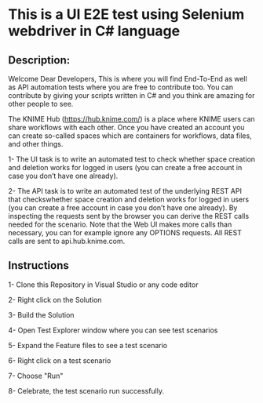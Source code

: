# This is a UI E2E test using Selenium webdriver in C# language

## Description:
Welcome Dear Developers, This is where you will find End-To-End as well as API automation tests where you are free to contribute too. 
You can contribute by giving your scripts written in C# and you think are amazing for other people to see.

The KNIME Hub (https://hub.knime.com/) is a place where KNIME users can share workflows with each other. 
Once you have created an account you can create so-called spaces which are containers for workflows, data files, and other things.

1- The UI task is to write an automated test to check whether space creation and deletion works for logged in users (you can create a free account in case you don’t
have one already). 

2- The API task is to write an automated test of the underlying REST API that checkswhether space creation and deletion works for logged in users (you can create a free account in case you don’t have one already). 
By inspecting the requests sent by the browser you can derive the REST calls needed for the scenario. Note that the Web UI makes more calls than necessary, you can for example ignore any OPTIONS requests. All REST calls are sent to api.hub.knime.com.

## Instructions
1- Clone this Repository in Visual Studio or any code editor

2- Right click on the Solution

3- Build the Solution

4- Open Test Explorer window where you can see test scenarios

5- Expand the Feature files to see a test scenario

6- Right click on a test scenario

7- Choose "Run"

8- Celebrate, the test scenario run successfully.
